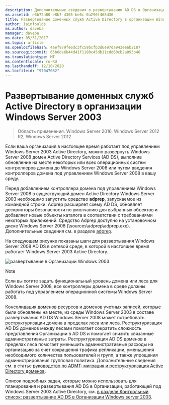 ```yaml
---
description: Дополнительные сведения о развертывании AD DS в Организации Windows Server 2003
ms.assetid: e6b72a80-e8b7-4305-be0c-0a290f468d36
title: Развертывание доменных служб Active Directory в организации Windows Server 2003
author: iainfoulds
ms.author: daveba
manager: daveba
ms.date: 05/31/2017
ms.topic: article
ms.openlocfilehash: 4aef979fe6dc3fc59bcfb3d6e97da943ee6b2187
ms.sourcegitcommit: 65b6de6b44d41f1180c45db11cdd60cb2a093b46
ms.translationtype: MT
ms.contentlocale: ru-RU
ms.lasthandoff: 12/10/2020
ms.locfileid: "97047082"
---
```

# <a name="deploying-ad-ds-in-a-windows-server-2003-organization"></a>Развертывание доменных служб Active Directory в организации Windows Server 2003

> Область применения. Windows Server 2016, Windows Server 2012 R2, Windows Server 2012

Если ваша организация в настоящее время работает под управлением Windows Server 2003 Active Directory, можно развернуть Windows Server 2008 домен Active Directory Services (AD DS), выполнив обновление на месте некоторых или всех операционных систем контроллеров домена до Windows Server 2008 или путем введения контроллеров домена под управлением Windows Server 2008 в вашу среду.

Перед добавлением контроллера домена под управлением Windows Server 2008 в существующий домен Active Directory Windows Server 2003 необходимо запустить средство **adprep**, запускаемое из командной строки. Adprep расширяет схему AD DS, обновляет дескрипторы безопасности по умолчанию для выбранных объектов и добавляет новые объекты каталога в соответствии с требованиями некоторых приложений. Средство Adprep доступно на установочном диске Windows Server 2008 (\sources\adprep\adprep.exe). Дополнительные сведения см. в разделе [adprep](/previous-versions/windows/it-pro/windows-server-2012-r2-and-2012/cc731728(v=ws.11)).

На следующем рисунке показаны шаги для развертывания Windows Server 2008 AD DS в сетевой среде, в которой в настоящее время работает Windows Server 2003 Active Directory.

![развертывание в Организации Windows 2003](media/Deploying-AD-DS-in-a-Windows-Server-2003-Organization/900c4eee-1119-4a9a-9310-755597428b71.gif)

> [!NOTE]
> Если вы хотите задать функциональный уровень домена или леса для Windows Server 2008, все контроллеры домена в среде должны работать под управлением операционной системы Windows Server 2008.

Консолидация доменов ресурсов и доменов учетных записей, которые были обновлены на месте, из среды Windows Server 2003 в составе развертывания AD DS Windows Server 2008 может потребовать реструктуризации домена в пределах леса или леса. Реструктуризация AD DS доменов между лесами помогает сократить сложность представления Организации в AD DS и помогает снизить связанные административные затраты. Реструктуризация AD DS доменов в пределах леса помогает уменьшить административные расходы на организацию за счет сокращения трафика репликации, уменьшения необходимого количества пользователей и групп, а также упрощения администрирования групповая политика. Дополнительные сведения см. в статье [руководство по ADMT: миграция и реструктуризация Active Directory доменов](/previous-versions/windows/it-pro/windows-server-2008-r2-and-2008/cc974332(v=ws.10)).

Список подробных задач, которые можно использовать для планирования и развертывания AD DS в Организации, работающей под Windows Server 2003 Active Directory, см. [в разделе Контрольный список: развертывание AD DS в Организации Windows server 2003](/previous-versions/windows/it-pro/windows-server-2008-r2-and-2008/cc771407(v=ws.10)).
